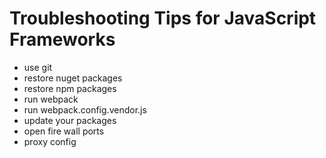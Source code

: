 # Troubleshooting Tips for JavaScript Frameworks

- use git
- restore nuget packages
- restore npm packages
- run webpack
- run webpack.config.vendor.js
- update your packages
- open fire wall ports
- proxy config
